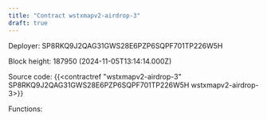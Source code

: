 ```yaml
---
title: "Contract wstxmapv2-airdrop-3"
draft: true
---
```

Deployer: SP8RKQ9J2QAG31GWS28E6PZP6SQPF701TP226W5H


 



Block height: 187950 (2024-11-05T13:14:14.000Z)

Source code: {{<contractref "wstxmapv2-airdrop-3" SP8RKQ9J2QAG31GWS28E6PZP6SQPF701TP226W5H wstxmapv2-airdrop-3>}}

Functions:


